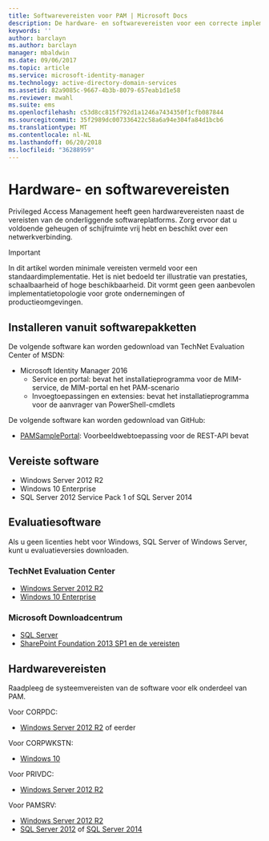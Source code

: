 ```yaml
---
title: Softwarevereisten voor PAM | Microsoft Docs
description: De hardware- en softwarevereisten voor een correcte implementatie van Privileged Access Management
keywords: ''
author: barclayn
ms.author: barclayn
manager: mbaldwin
ms.date: 09/06/2017
ms.topic: article
ms.service: microsoft-identity-manager
ms.technology: active-directory-domain-services
ms.assetid: 82a9085c-9667-4b3b-8079-657eab1d1e58
ms.reviewer: mwahl
ms.suite: ems
ms.openlocfilehash: c53d8cc815f792d1a1246a7434350f1cfb087844
ms.sourcegitcommit: 35f2989dc007336422c58a6a94e304fa84d1bcb6
ms.translationtype: MT
ms.contentlocale: nl-NL
ms.lasthandoff: 06/20/2018
ms.locfileid: "36288959"
---
```

# <a name="hardware-and-software-requirements"></a>Hardware- en softwarevereisten

Privileged Access Management heeft geen hardwarevereisten naast de vereisten van de onderliggende softwareplatforms. Zorg ervoor dat u voldoende geheugen of schijfruimte vrij hebt en beschikt over een netwerkverbinding.

> [!IMPORTANT]
> In dit artikel worden minimale vereisten vermeld voor een standaardimplementatie. Het is niet bedoeld ter illustratie van prestaties, schaalbaarheid of hoge beschikbaarheid. Dit vormt geen geen aanbevolen implementatietopologie voor grote ondernemingen of productieomgevingen.

## <a name="installing-from-software-packages"></a>Installeren vanuit softwarepakketten

De volgende software kan worden gedownload van TechNet Evaluation Center of MSDN:

- Microsoft Identity Manager 2016
  - Service en portal: bevat het installatieprogramma voor de MIM-service, de MIM-portal en het PAM-scenario
  - Invoegtoepassingen en extensies: bevat het installatieprogramma voor de aanvrager van PowerShell-cmdlets

De volgende software kan worden gedownload van GitHub:

- [PAMSamplePortal](https://github.com/Azure/identity-management-samples): Voorbeeldwebtoepassing voor de REST-API bevat

## <a name="required-software"></a>Vereiste software

- Windows Server 2012 R2
- Windows 10 Enterprise
- SQL Server 2012 Service Pack 1 of SQL Server 2014

## <a name="evaluation-software"></a>Evaluatiesoftware

Als u geen licenties hebt voor Windows, SQL Server of Windows Server, kunt u evaluatieversies downloaden.

### <a name="technet-evaluation-center"></a>TechNet Evaluation Center

- [Windows Server 2012 R2](https://www.microsoft.com/evalcenter/evaluate-windows-server-2012-r2)
- [Windows 10 Enterprise](https://www.microsoft.com/evalcenter/evaluate-windows-10-enterprise)

### <a name="microsoft-download-center"></a>Microsoft Downloadcentrum

- [SQL Server](https://www.microsoft.com/download/details.aspx?id=29066)  
- [SharePoint Foundation 2013 SP1 en de vereisten](https://www.microsoft.com/download/details.aspx?id=42039)

## <a name="hardware-requirements"></a>Hardwarevereisten

Raadpleeg de systeemvereisten van de software voor elk onderdeel van PAM.

Voor CORPDC:

- [Windows Server 2012 R2](https://technet.microsoft.com/library/dn303418.aspx) of eerder

Voor CORPWKSTN:

- [Windows 10](https://technet.microsoft.com/windows/dn798752.aspx)

Voor PRIVDC:

- [Windows Server 2012 R2](https://technet.microsoft.com/library/dn303418.aspx)

Voor PAMSRV:

- [Windows Server 2012 R2](https://technet.microsoft.com/library/dn303418.aspx)
- [SQL Server 2012](https://msdn.microsoft.com/library/ms143506(sql.110).aspx) of [SQL Server 2014](https://msdn.microsoft.com/library/ms143506(v=sql.120).aspx)
